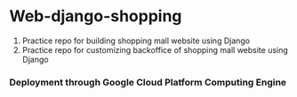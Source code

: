 # Web-django-shopping
1. Practice repo for building shopping mall website using Django
2. Practice repo for customizing backoffice of shopping mall website using Django

### Deployment through Google Cloud Platform Computing Engine
